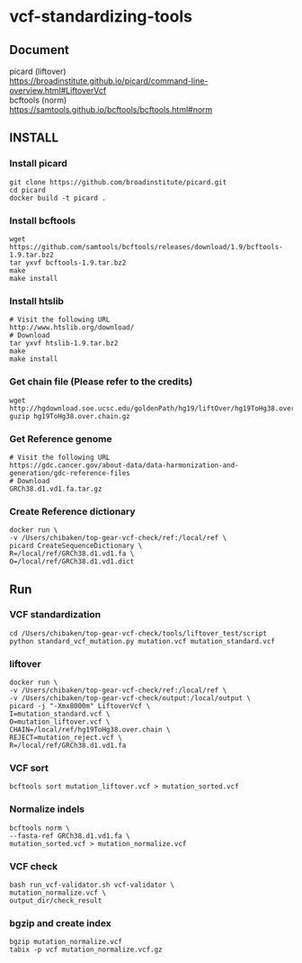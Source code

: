 # vcf-standardizing-tools

## Document
picard (liftover)  
https://broadinstitute.github.io/picard/command-line-overview.html#LiftoverVcf  
bcftools (norm)    
https://samtools.github.io/bcftools/bcftools.html#norm  

## INSTALL

### Install picard
    git clone https://github.com/broadinstitute/picard.git  
    cd picard   
    docker build -t picard .  

### Install bcftools 
    wget https://github.com/samtools/bcftools/releases/download/1.9/bcftools-1.9.tar.bz2  
    tar yxvf bcftools-1.9.tar.bz2  
    make  
    make install  

### Install htslib  
    # Visit the following URL
    http://www.htslib.org/download/  
    # Download
    tar yxvf htslib-1.9.tar.bz2  
    make  
    make install  

### Get chain file (Please refer to the credits)   
    wget http://hgdownload.soe.ucsc.edu/goldenPath/hg19/liftOver/hg19ToHg38.over.chain.gz  
    guzip hg19ToHg38.over.chain.gz  

### Get Reference genome  
    # Visit the following URL
    https://gdc.cancer.gov/about-data/data-harmonization-and-generation/gdc-reference-files  
    # Download 
    GRCh38.d1.vd1.fa.tar.gz  

### Create Reference dictionary
    docker run \
    -v /Users/chibaken/top-gear-vcf-check/ref:/local/ref \
    picard CreateSequenceDictionary \
    R=/local/ref/GRCh38.d1.vd1.fa \
    O=/local/ref/GRCh38.d1.vd1.dict


## Run

### VCF standardization
    cd /Users/chibaken/top-gear-vcf-check/tools/liftover_test/script  
    python standard_vcf_mutation.py mutation.vcf mutation_standard.vcf  

### liftover
    docker run \
    -v /Users/chibaken/top-gear-vcf-check/ref:/local/ref \
    -v /Users/chibaken/top-gear-vcf-check/output:/local/output \
    picard -j "-Xmx8000m" LiftoverVcf \
    I=mutation_standard.vcf \
    O=mutation_liftover.vcf \
    CHAIN=/local/ref/hg19ToHg38.over.chain \
    REJECT=mutation_reject.vcf \
    R=/local/ref/GRCh38.d1.vd1.fa

### VCF sort
    bcftools sort mutation_liftover.vcf > mutation_sorted.vcf

### Normalize indels
    bcftools norm \
    --fasta-ref GRCh38.d1.vd1.fa \
    mutation_sorted.vcf > mutation_normalize.vcf

### VCF check
    bash run_vcf-validator.sh vcf-validator \
    mutation_normalize.vcf \
    output_dir/check_result

### bgzip and create index
    bgzip mutation_normalize.vcf
    tabix -p vcf mutation_normalize.vcf.gz

